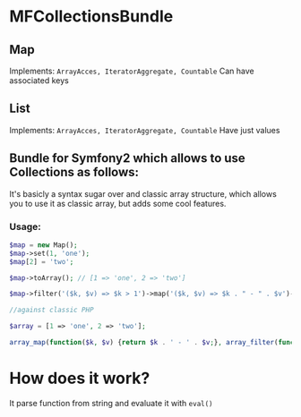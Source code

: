 # MFCollectionsBundle

## Map

Implements: `ArrayAcces, IteratorAggregate, Countable`
Can have associated keys

## List

Implements: `ArrayAcces, IteratorAggregate, Countable`
Have just values

## Bundle for Symfony2 which allows to use Collections as follows:

It's basicly a syntax sugar over and classic array structure, which allows you to use it as classic array, but adds some cool features.

### Usage:

```php
$map = new Map();
$map->set(1, 'one');
$map[2] = 'two';

$map->toArray(); // [1 => 'one', 2 => 'two']

$map->filter('($k, $v) => $k > 1')->map('($k, $v) => $k . " - " . $v')->toArray(); // [2 => '2 - two']

//against classic PHP

$array = [1 => 'one', 2 => 'two'];

array_map(function($k, $v) {return $k . ' - ' . $v;}, array_filter(function($k, $v) {return $k > 1;}));
```

# How does it work?

It parse function from string and evaluate it with `eval()`
